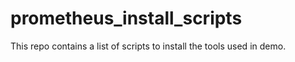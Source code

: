 # prometheus_install_scripts
This repo contains a list of scripts to install the tools used in demo. 
